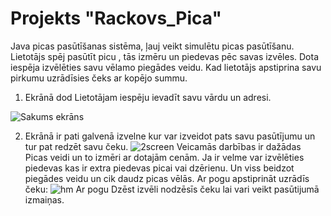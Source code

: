 # Projekts "Rackovs_Pica"
Java picas pasūtīšanas sistēma, ļauj veikt simulētu picas pasūtīšanu. Lietotājs spēj pasūtīt picu , tās izmēru un piedevas pēc savas izvēles. Dota iespēja izvēlēties savu vēlamo piegādes veidu.
Kad lietotājs apstiprina savu pirkumu uzrādīsies čeks ar kopējo summu.
1. Ekrānā dod Lietotājam iespēju ievadīt savu vārdu un adresi.
   
![Sakums ekrāns](https://github.com/Andrejatsm/Rackovs-Pica/assets/165993997/22e55976-64da-45a9-8a49-120fcaebac8c)

2. Ekrānā ir pati galvenā izvelne kur var izveidot pats savu pasūtījumu un tur pat redzēt savu čeku.
 ![2screen](https://github.com/Andrejatsm/Rackovs-Pica/assets/165993997/e457479b-c30a-40c6-ae58-e6efba99365a)
   Veicamās darbības ir dažādas Picas veidi un to izmēri ar dotajām cenām.
   Ja ir velme var izvēlēties piedevas kas ir extra piedevas picai vai dzērienu.
   Un viss beidzot piegādes veidu un cik daudz picas vēlās.
   Ar pogu apstiprināt uzrādīs čeku:
![hm](https://github.com/Andrejatsm/Rackovs-Pica/assets/165993997/78b25629-bf01-4170-873e-122d55a9d1e8)
   Ar pogu Dzēst izvēli nodzēsīs čeku lai vari veikt pasūtijumā izmaiņas.
